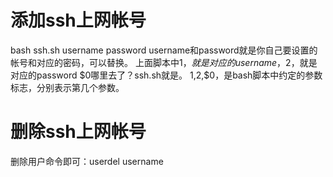 添加ssh上网帐号
===
bash ssh.sh username password
username和password就是你自己要设置的帐号和对应的密码，可以替换。
上面脚本中$1，就是对应的username，$2，就是对应的password
$0哪里去了？ssh.sh就是。
$1,$2,$0，是bash脚本中约定的参数标志，分别表示第几个参数。

删除ssh上网帐号
===
删除用户命令即可：userdel username